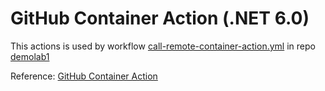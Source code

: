 # GitHub Container Action (.NET 6.0)

This actions is used by workflow [call-remote-container-action.yml](https://github.com/oaviles/demolab1/blob/main/.github/workflows/call-remote-container-action.yml) in repo [demolab1](https://github.com/oaviles/demolab1)

Reference: [GitHub Container Action](https://docs.github.com/en/actions/creating-actions/creating-a-docker-container-action)
